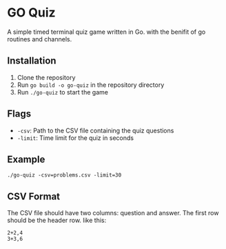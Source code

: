# GO Quiz

A simple timed terminal quiz game written in Go. with the benifit of go routines and channels.

## Installation

1. Clone the repository
2. Run `go build -o go-quiz` in the repository directory
3. Run `./go-quiz` to start the game

## Flags

- `-csv`: Path to the CSV file containing the quiz questions
- `-limit`: Time limit for the quiz in seconds

## Example

`./go-quiz -csv=problems.csv -limit=30`

## CSV Format

The CSV file should have two columns: question and answer. The first row should be the header row.
like this:

```csv
2+2,4
3+3,6
```
